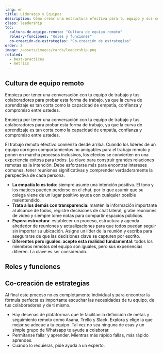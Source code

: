```yaml
---
lang: en
title: Liderazgo y Equipos
description: Cómo crear una estructura efectiva para tu equipo y sus colaboradores
class: leadership
toc:
  cultura-de-equipo-remoto: "Cultura de equipo remoto"
  roles-y-funciones: "Roles y funciones"
  co-creación-de-estrategias: "Co-creación de estrategias"
order: 2
image: /assets/images/cards/leadership.png
related:
  - best-practices
  - metrics
---
```


## Cultura de equipo remoto

Empieza por tener una conversación con tu equipo de trabajo y tus colaboradores para probar esta forma de trabajo, ya que la curva de aprendizaje es tan corta como la capacidad de empatía, confianza y compromiso entre ustedes.

Empieza por tener una conversación con tu equipo de trabajo y tus colaboradores para probar esta forma de trabajo, ya que la curva de aprendizaje es tan corta como la capacidad de empatía, confianza y compromiso entre ustedes.

El trabajo remoto efectivo comienza desde arriba. Cuando los líderes de un equipo corrigen comportamientos no amigables para el trabajo remoto y ponen en marcha procesos inclusivos, los efectos se convierten en una experiencia exitosa para todos. La clave para construir grandes relaciones remotas es la intención. Debe esforzarse más para encontrar intereses comunes, tener reuniones significativas y comprender verdaderamente la perspectiva de cada persona.

- **La empatía lo es todo**: siempre asume una intención positiva. El tono y los matices pueden perderse en el chat, por lo que asumir que su colega viene de un lugar positivo ayuda con cualquier posible malentendido.
- **Trata a los demás con transparencia**: mantén la información importante al alcance de todos, registre decisiones de chat lateral, grabe reuniones de video y siempre tome notas para compartir espacios públicos.
- **Espera estructura**: establecer un proceso, estructura y agenda alrededor de reuniones y actualizaciones para que todos puedan seguir sin importar su ubicación. Asigne un líder de la reunión y escriba para asegurarse de que las decisiones clave se capturen por escrito.
- **Diferentes pero iguales: acepte esta realidad fundamental**: todos los miembros remotos del equipo son iguales, pero sus experiencias difieren. La clave es ser considerado.

## Roles y funciones

## Co-creación de estrategias

Al final este proceso no es completamente individual y para encontrar la fórmula perfecta es importante escuchar las necesidades de tu equipo, de tus colaboradores y de ti mismo.

- Hay decenas de plataformas que te facilitan la definición de metas y seguimiento remoto como Asana, Trello y Slack. Explora y elige la que mejor se adecue a tu equipo. Tal vez no sea ninguna de esas y un simple grupo de Whatsapp te ayude a colaborar.
- Permítanse fallar y aprender. Mientras más rápido fallas, más rápido aprendes.
- Cuando lo requieras, pide ayuda a un experto.
